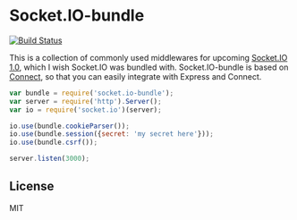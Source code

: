 # Socket.IO-bundle
[![Build Status](https://travis-ci.org/nkzawa/socket.io-bundle.png?branch=master)](https://travis-ci.org/nkzawa/socket.io-bundle)

This is a collection of commonly used middlewares for upcoming [Socket.IO 1.0](https://github.com/LearnBoost/socket.io), which I wish Socket.IO was bundled with.
Socket.IO-bundle is based on [Connect](https://github.com/senchalabs/connect), so that you can easily integrate with Express and Connect.

```js
var bundle = require('socket.io-bundle');
var server = require('http').Server();
var io = require('socket.io')(server);

io.use(bundle.cookieParser());
io.use(bundle.session({secret: 'my secret here'}));
io.use(bundle.csrf());

server.listen(3000);
```

## License
MIT

